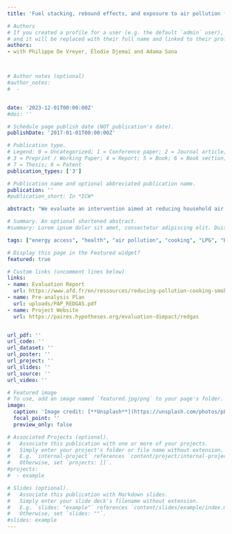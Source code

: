 ```yaml
---
title: 'Fuel stacking, rebound effects, and exposure to air pollution following the adoption of cleaner cooking technologies'

# Authors
# If you created a profile for a user (e.g. the default `admin` user), write the username (folder name) here
# and it will be replaced with their full name and linked to their profile.
authors:
- with Philippe De Vreyer, Élodie Djemaï and Adama Sana



# Author notes (optional)
#author_notes:
#  - 


date: '2023-12-01T00:00:00Z'
#doi: ''

# Schedule page publish date (NOT publication's date).
publishDate: '2017-01-01T00:00:00Z'

# Publication type.
# Legend: 0 = Uncategorized; 1 = Conference paper; 2 = Journal article;
# 3 = Preprint / Working Paper; 4 = Report; 5 = Book; 6 = Book section;
# 7 = Thesis; 8 = Patent
publication_types: ['3']

# Publication name and optional abbreviated publication name.
publication: ''
#publication_short: In *ICW*

abstract: "We evaluate an intervention aimed at reducing household air pollution in Burkina Faso by encouraging households to switch from wood or charcoal to liquefied petroleum gas (LPG) as their main cooking fuel. We randomize 805 urban households to a subsidy treatment, a credit treatment and a control group. Treated households receive an offer to purchase a gas stove from a local retailer either at a discounted price or at the market price with the option to pay in three installments. We estimate the effects of these capital costs subsidies and consumption loans on the adoption and intensity of use of LPG over a six-month period following treatment. Subsidies and access to credit increase the take-up of gas stoves by 54 and 28 percentage points respectively, suggesting both credit constraints and high price elasticity of demand. We find evidence of either selection or sunk-cost effects: higher usage rates in the credit group nearly offset the difference in take-up with the subsidy group. 6 months after the start of the interventions, 30% of the LPG stoves are in use on a given day but LPG use does not result in a decrease in the consumption of wood, the main baseline fuel. We also find no effect on cooks’ exposure to fine particulate matter. We show that total useful energy consumption increases among treated households, suggesting that LPG acts as a complement rather than as a substitute to wood. Heterogeneity analyses show that the interventions lead to small reductions in both wood consumption and exposure among households which purchased their wood at baseline but have no effect among exclusive wood collectors. We conclude that financial incentives for LPG appliances should target populations without access to fuel collection areas."

# Summary. An optional shortened abstract.
#summary: Lorem ipsum dolor sit amet, consectetur adipiscing elit. Duis posuere tellus ac convallis placerat. Proin tincidunt magna sed ex sollicitudin condimentum.

tags: ["energy access", "health", "air pollution", "cooking", "LPG", "Burkina Faso"]

# Display this page in the Featured widget?
featured: true

# Custom links (uncomment lines below)
links:
- name: Evaluation Report
  url: https://www.afd.fr/en/ressources/reducing-pollution-cooking-smoke-key-lessons-redgas-randomized-study-burkina-faso
- name: Pre-analysis Plan
  url: uploads/PAP_REDGAS.pdf
- name: Project Website
  url: https://paires.hypotheses.org/evaluation-dimpact/redgas


url_pdf: ''
url_code: ''
url_dataset: ''
url_poster: ''
url_project: ''
url_slides: ''
url_source: ''
url_video: ''

# Featured image
# To use, add an image named `featured.jpg/png` to your page's folder.
image:
  caption: 'Image credit: [**Unsplash**](https://unsplash.com/photos/pLCdAaMFLTE)'
  focal_point: ''
  preview_only: false

# Associated Projects (optional).
#   Associate this publication with one or more of your projects.
#   Simply enter your project's folder or file name without extension.
#   E.g. `internal-project` references `content/project/internal-project/index.md`.
#   Otherwise, set `projects: []`.
#projects:
#  - example

# Slides (optional).
#   Associate this publication with Markdown slides.
#   Simply enter your slide deck's filename without extension.
#   E.g. `slides: "example"` references `content/slides/example/index.md`.
#   Otherwise, set `slides: ""`.
#slides: example
---
```


